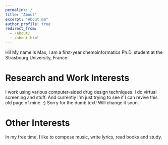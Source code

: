 ```yaml
---
permalink: /
title: "About"
excerpt: "About me"
author_profile: true
redirect_from:
  - /about/
  - /about.html
---
```


Hi! My name is Max, I am a first-year chemoinformatics Ph.D. student at the Strasbourg University, France.

Research and Work Interests
======

I work using various computer-aided drug design techniques. I do virtual screening and stuff.
And currently I'm just trying to see if I can revive this old page of mine. :)
Sorry for the dumb text! Will change it soon. 

Other Interests
===

In my free time, I like to compose music, write lyrics, read books and study.